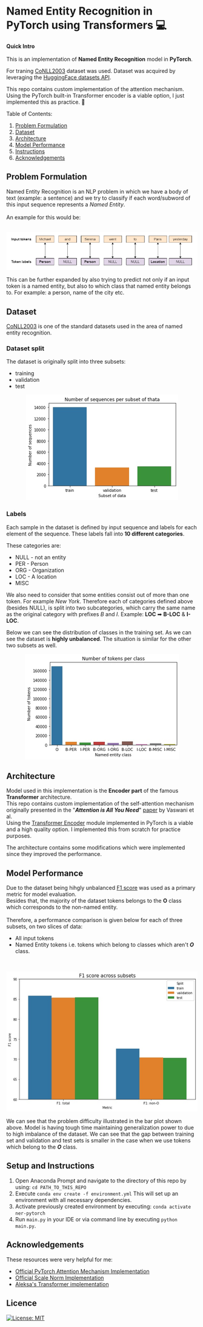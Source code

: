 # Named Entity Recognition in PyTorch using Transformers 💻

**Quick Intro** <br></br>
This is an implementation of **Named Entity Recognition** model in **PyTorch**.

For traning [CoNLL2003](https://huggingface.co/datasets/conll2003) dataset was used. Dataset was acquired by leveraging the [HuggingFace datasets API](https://huggingface.co/datasets).

This repo contains custom implementation of the attention mechanism. Using the PyTorch built-in Transformer encoder is a viable option, I just implemented this as practice. 🧐


Table of Contents:
1. [Problem Formulation](#problem-formulation)
2. [Dataset](#dataset)
3. [Architecture](#architecture)
4. [Model Performance](#model-performance)
5. [Instructions](#setup-and-instructions)
6. [Acknowledgements](#acknowledgements)

## Problem Formulation

Named Entity Recognition is an NLP problem in which we have a body of text (example: a sentence) and we try to classify if each word/subword of this input sequence represents a *Named Entity*. <br><br>
An example for this would be:
<br>
<br>
<p align="center">
  <img src="imgs\ner_example.jpg" />
</p>

This can be further expanded by also trying to predict not only if an input token is a named entity, but also to which class that named entity belongs to. For example: a person, name of the city etc.

## Dataset
[CoNLL2003](https://huggingface.co/datasets/conll2003) is one of the standard datasets used in the area of named entity recognition.

### Dataset split 
The dataset is originally split into three subsets:
* training
* validation
* test

<p align="center">
  <img src="imgs\subsets.jpg" />
</p>

### Labels
Each sample in the dataset is defined by input sequence and labels for each element of the sequence. These labels fall into **10 different categories**. <br>

These categories are:
* NULL - not an entity
* PER - Person
* ORG - Organization
* LOC - A location
* MISC

We also need to consider that some entities consist out of more than one token. For example *New York*. Therefore each of categories defined above (besides NULL), is split into two subcategories, which carry the same name as the original category with prefixes *B* and *I*. Example: **LOC** ➡ **B-LOC** & **I-LOC**.

Below we can see the distribution of classes in the training set. As we can see the dataset is **highly unbalanced**. The situation is similar for the other two subsets as well.

<p align="center">
  <img src="imgs\sample_distrib.jpg" />
</p>

## Architecture

Model used in this implementation is the **Encoder part** of the famous **Transformer** architecture. <br>This repo contains custom implementation of the self-attention mechanism originally presented in the "***Attention is All You Need***" [paper](https://arxiv.org/pdf/1706.03762.pdf) by Vaswani et al. <br>Using the [Transformer Encoder](https://pytorch.org/docs/stable/generated/torch.nn.TransformerEncoder.html) module implemented in PyTorch is a viable and a high quality option. I implemented this from scratch for practice purposes.

The architecture contains some modifications which were implemented since they improved the performance.


## Model Performance

Due to the dataset being hihgly unbalanced [F1 score](https://en.wikipedia.org/wiki/F-score) was used as a primary metric for model evaluation.<br>
Besides that, the majority of the dataset tokens belongs to the **O** class which corresponds to the non-named entity.<br><br>
Therefore, a performance comparison is given below for each of three subsets, on two slices of data:
* All input tokens
* Named Entity tokens i.e. tokens which belong to classes which aren't ***O*** class. 

<br>
<p align="center">
  <img src="imgs\f1_score.jpg" />
</p>

We can see that the problem difficulty illustrated in the bar plot shown above. Model is having tough time maintaining generalization power to due to high imbalance of the dataset. We can see that the gap between training set and validation and test sets is smaller in the case when we use tokens which belong to the ***O*** class.

## Setup and Instructions
1. Open Anaconda Prompt and navigate to the directory of this repo by using: ```cd PATH_TO_THIS_REPO ```
2. Execute ``` conda env create -f environment.yml ``` This will set up an environment with all necessary dependencies. 
3. Activate previously created environment by executing: ``` conda activate ner-pytorch ```
4. Run ``` main.py ``` in your IDE or via command line by executing ``` python main.py ```. </br>
   
## Acknowledgements
These resources were very helpful for me:
* [Official PyTorch Attention Mechanism Implementation](https://pytorch.org/docs/stable/generated/torch.nn.MultiheadAttention.html)
* [Official Scale Norm Implementation](https://github.com/tnq177/transformers_without_tears)
* [Aleksa's Transformer implementation](https://github.com/gordicaleksa/pytorch-original-transformer)

## Licence
[![License: MIT](https://img.shields.io/badge/License-MIT-yellow.svg)](https://opensource.org/licenses/MIT)

